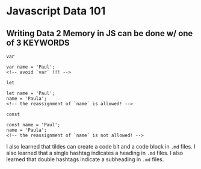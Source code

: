 # Javascript Data 101

## Writing Data 2 Memory in JS can be done w/ one of 3 KEYWORDS



<!-- avoid `var` !!! -->
`var`
```
var name = 'Paul';
<!-- avoid `var` !!! -->
```




<!-- this variable can be reassigned -->
`let`
```
let name = 'Paul';
name = 'Paula'; 
<!-- the reassignment of `name` is allowed! -->
```




<!-- contstant -->
<!-- this variable cannot be reassigned -->
`const` 
```
const name = 'Paul';
name = 'Paula'; 
<!-- the reassignment of `name` is not allowed! -->
```



I also learned that tildes can create a code bit and a code block in `.md` files. 
I also learned that a single hashtag indicates a heading in `.md` files.
I also learned that double hashtags indicate a subheading in `.md` files.